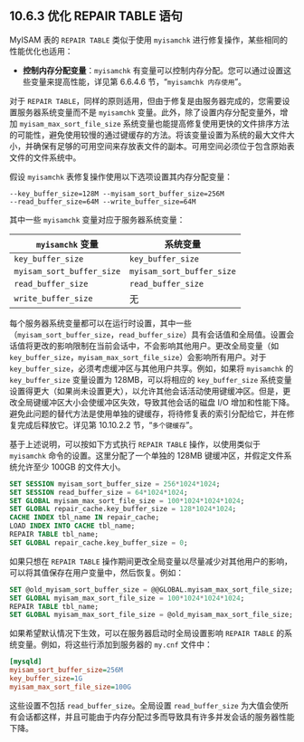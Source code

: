 ## 10.6.3 优化 REPAIR TABLE 语句

MyISAM 表的 `REPAIR TABLE` 类似于使用 `myisamchk` 进行修复操作，某些相同的性能优化也适用：

- **控制内存分配变量**：`myisamchk` 有变量可以控制内存分配。您可以通过设置这些变量来提高性能，详见第 6.6.4.6 节，“`myisamchk 内存使用`”。

对于 `REPAIR TABLE`，同样的原则适用，但由于修复是由服务器完成的，您需要设置服务器系统变量而不是 `myisamchk` 变量。此外，除了设置内存分配变量外，增加 `myisam_max_sort_file_size` 系统变量也能提高修复使用更快的文件排序方法的可能性，避免使用较慢的通过键缓存的方法。将该变量设置为系统的最大文件大小，并确保有足够的可用空间来存放表文件的副本。可用空间必须位于包含原始表文件的文件系统中。

假设 `myisamchk` 表修复操作使用以下选项设置其内存分配变量：

```shell
--key_buffer_size=128M --myisam_sort_buffer_size=256M
--read_buffer_size=64M --write_buffer_size=64M
```

其中一些 `myisamchk` 变量对应于服务器系统变量：

| `myisamchk` 变量          | 系统变量                  |
| ------------------------- | ------------------------- |
| `key_buffer_size`         | `key_buffer_size`         |
| `myisam_sort_buffer_size` | `myisam_sort_buffer_size` |
| `read_buffer_size`        | `read_buffer_size`        |
| `write_buffer_size`       | 无                        |

每个服务器系统变量都可以在运行时设置，其中一些（`myisam_sort_buffer_size`，`read_buffer_size`）具有会话值和全局值。设置会话值将更改的影响限制在当前会话中，不会影响其他用户。更改全局变量（如 `key_buffer_size`，`myisam_max_sort_file_size`）会影响所有用户。对于 `key_buffer_size`，必须考虑缓冲区与其他用户共享。例如，如果将 `myisamchk` 的 `key_buffer_size` 变量设置为 128MB，可以将相应的 `key_buffer_size` 系统变量设置得更大（如果尚未设置更大），以允许其他会话活动使用键缓冲区。但是，更改全局键缓冲区大小会使缓冲区失效，导致其他会话的磁盘 I/O 增加和性能下降。避免此问题的替代方法是使用单独的键缓存，将待修复表的索引分配给它，并在修复完成后释放它。详见第 10.10.2.2 节，“`多个键缓存`”。

基于上述说明，可以按如下方式执行 `REPAIR TABLE` 操作，以使用类似于 `myisamchk` 命令的设置。这里分配了一个单独的 128MB 键缓冲区，并假定文件系统允许至少 100GB 的文件大小。

```sql
SET SESSION myisam_sort_buffer_size = 256*1024*1024;
SET SESSION read_buffer_size = 64*1024*1024;
SET GLOBAL myisam_max_sort_file_size = 100*1024*1024*1024;
SET GLOBAL repair_cache.key_buffer_size = 128*1024*1024;
CACHE INDEX tbl_name IN repair_cache;
LOAD INDEX INTO CACHE tbl_name;
REPAIR TABLE tbl_name;
SET GLOBAL repair_cache.key_buffer_size = 0;
```

如果只想在 `REPAIR TABLE` 操作期间更改全局变量以尽量减少对其他用户的影响，可以将其值保存在用户变量中，然后恢复。例如：

```sql
SET @old_myisam_sort_buffer_size = @@GLOBAL.myisam_max_sort_file_size;
SET GLOBAL myisam_max_sort_file_size = 100*1024*1024*1024;
REPAIR TABLE tbl_name;
SET GLOBAL myisam_max_sort_file_size = @old_myisam_max_sort_file_size;
```

如果希望默认情况下生效，可以在服务器启动时全局设置影响 `REPAIR TABLE` 的系统变量。例如，将这些行添加到服务器的 `my.cnf` 文件中：

```ini
[mysqld]
myisam_sort_buffer_size=256M
key_buffer_size=1G
myisam_max_sort_file_size=100G
```

这些设置不包括 `read_buffer_size`。全局设置 `read_buffer_size` 为大值会使所有会话都这样，并且可能由于内存分配过多而导致具有许多并发会话的服务器性能下降。
